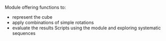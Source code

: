 Module offering functions to:
- represent the cube
- apply combinations of simple rotations
- evaluate the results
Scripts using the module and exploring systematic sequences